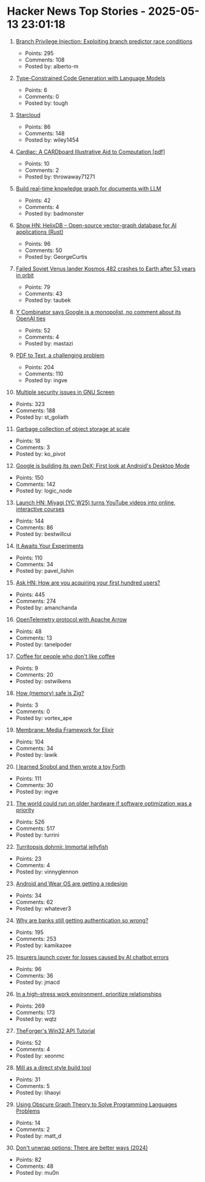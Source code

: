 # Hacker News Top Stories - 2025-05-13 23:01:18

1. [Branch Privilege Injection: Exploiting branch predictor race conditions](https://comsec.ethz.ch/research/microarch/branch-privilege-injection/)
   - Points: 295
   - Comments: 108
   - Posted by: alberto-m

2. [Type-Constrained Code Generation with Language Models](https://arxiv.org/abs/2504.09246)
   - Points: 6
   - Comments: 0
   - Posted by: tough

3. [Starcloud](https://www.ycombinator.com/companies/starcloud)
   - Points: 86
   - Comments: 148
   - Posted by: wiley1454

4. [Cardiac: A CARDboard Illustrative Aid to Computation [pdf]](https://www.cs.drexel.edu/~bls96/museum/CARDIAC_manual.pdf)
   - Points: 10
   - Comments: 2
   - Posted by: throwaway71271

5. [Build real-time knowledge graph for documents with LLM](https://cocoindex.io/blogs/knowledge-graph-for-docs/)
   - Points: 42
   - Comments: 4
   - Posted by: badmonster

6. [Show HN: HelixDB – Open-source vector-graph database for AI applications (Rust)](https://github.com/HelixDB/helix-db/)
   - Points: 96
   - Comments: 50
   - Posted by: GeorgeCurtis

7. [Failed Soviet Venus lander Kosmos 482 crashes to Earth after 53 years in orbit](https://www.space.com/space-exploration/launches-spacecraft/failed-soviet-venus-lander-kosmos-482-crashes-to-earth-after-53-years-in-orbit)
   - Points: 79
   - Comments: 43
   - Posted by: taubek

8. [Y Combinator says Google is a monopolist, no comment about its OpenAI ties](https://techcrunch.com/2025/05/13/y-combinator-says-google-is-a-monopolist-that-has-stunted-the-startup-ecosystem/)
   - Points: 52
   - Comments: 4
   - Posted by: mastazi

9. [PDF to Text, a challenging problem](https://www.marginalia.nu/log/a_119_pdf/)
   - Points: 204
   - Comments: 110
   - Posted by: ingve

10. [Multiple security issues in GNU Screen](https://www.openwall.com/lists/oss-security/2025/05/12/1)
   - Points: 323
   - Comments: 188
   - Posted by: st_goliath

11. [Garbage collection of object storage at scale](https://www.warpstream.com/blog/taking-out-the-trash-garbage-collection-of-object-storage-at-massive-scale)
   - Points: 18
   - Comments: 3
   - Posted by: ko_pivot

12. [Google is building its own DeX: First look at Android's Desktop Mode](https://www.androidauthority.com/android-desktop-mode-leak-3550321/)
   - Points: 150
   - Comments: 142
   - Posted by: logic_node

13. [Launch HN: Miyagi (YC W25) turns YouTube videos into online, interactive courses](undefined)
   - Points: 144
   - Comments: 86
   - Posted by: bestwillcui

14. [It Awaits Your Experiments](https://www.rifters.com/crawl/?p=11511)
   - Points: 110
   - Comments: 34
   - Posted by: pavel_lishin

15. [Ask HN: How are you acquiring your first hundred users?](undefined)
   - Points: 445
   - Comments: 274
   - Posted by: amanchanda

16. [OpenTelemetry protocol with Apache Arrow](https://opentelemetry.io/blog/2025/otel-arrow-phase-2/)
   - Points: 48
   - Comments: 13
   - Posted by: tanelpoder

17. [Coffee for people who don't like coffee](https://ostwilkens.se/blog/coffee)
   - Points: 9
   - Comments: 20
   - Posted by: ostwilkens

18. [How (memory) safe is Zig?](https://www.scattered-thoughts.net/writing/how-safe-is-zig/)
   - Points: 3
   - Comments: 0
   - Posted by: vortex_ape

19. [Membrane: Media Framework for Elixir](https://membrane.stream/)
   - Points: 104
   - Comments: 34
   - Posted by: lawik

20. [I learned Snobol and then wrote a toy Forth](https://ratfactor.com/snobol/)
   - Points: 111
   - Comments: 30
   - Posted by: ingve

21. [The world could run on older hardware if software optimization was a priority](https://twitter.com/ID_AA_Carmack/status/1922100771392520710)
   - Points: 526
   - Comments: 517
   - Posted by: turrini

22. [Turritopsis dohrnii: Immortal jellyfish](https://www.nhm.ac.uk/discover/immortal-jellyfish-secret-to-cheating-death.html)
   - Points: 23
   - Comments: 4
   - Posted by: vinnyglennon

23. [Android and Wear OS are getting a redesign](https://blog.google/products/android/material-3-expressive-android-wearos-launch/)
   - Points: 34
   - Comments: 62
   - Posted by: whatever3

24. [Why are banks still getting authentication so wrong?](https://jamal.haba.sh/its-2025-why-are-banks-still-getting-authentication-so-wrong/)
   - Points: 195
   - Comments: 253
   - Posted by: kamikazee

25. [Insurers launch cover for losses caused by AI chatbot errors](https://www.ft.com/content/1d35759f-f2a9-46c4-904b-4a78ccc027df)
   - Points: 96
   - Comments: 36
   - Posted by: jmacd

26. [In a high-stress work environment, prioritize relationships](https://wqtz.bearblog.dev/high-stress-job-relationships/)
   - Points: 269
   - Comments: 173
   - Posted by: wqtz

27. [TheForger's Win32 API Tutorial](https://winprog.org/tutorial/)
   - Points: 52
   - Comments: 4
   - Posted by: xeonmc

28. [Mill as a direct style build tool](https://mill-build.org/blog/12-direct-style-build-tool.html)
   - Points: 31
   - Comments: 5
   - Posted by: lihaoyi

29. [Using Obscure Graph Theory to Solve Programming Languages Problems](https://reasonablypolymorphic.com/blog/solving-lcsa/)
   - Points: 14
   - Comments: 2
   - Posted by: matt_d

30. [Don't unwrap options: There are better ways (2024)](https://corrode.dev/blog/rust-option-handling-best-practices/)
   - Points: 82
   - Comments: 48
   - Posted by: mu0n

